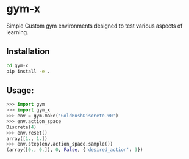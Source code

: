 # gym-x
Simple Custom gym environments designed to test various aspects of learning.

## Installation
```bash
cd gym-x
pip install -e .
```

## Usage:
```python
>>> import gym
>>> import gym_x
>>> env = gym.make('GoldRushDiscrete-v0')
>>> env.action_space
Discrete(4)
>>> env.reset()
array([1., 1.])
>>> env.step(env.action_space.sample())
(array([0., 0.]), 0, False, {'desired_action': 3})
```

